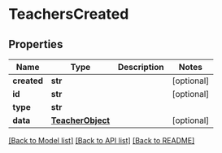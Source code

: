 # TeachersCreated

## Properties
Name | Type | Description | Notes
------------ | ------------- | ------------- | -------------
**created** | **str** |  | [optional] 
**id** | **str** |  | [optional] 
**type** | **str** |  | 
**data** | [**TeacherObject**](TeacherObject.md) |  | [optional] 

[[Back to Model list]](../README.md#documentation-for-models) [[Back to API list]](../README.md#documentation-for-api-endpoints) [[Back to README]](../README.md)


